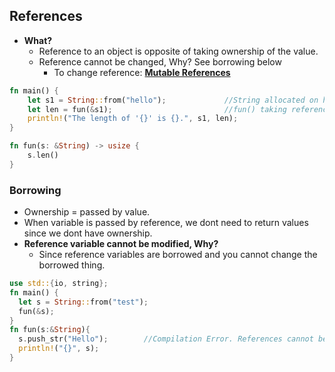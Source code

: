 ## References
- **What?** 
  - Reference to an object is opposite of taking ownership of the value.
  - Reference cannot be changed, Why? See borrowing below
    - To change reference: **[Mutable References](Mutable_References)**
```rust
fn main() {
    let s1 = String::from("hello");             //String allocated on heap can be resized.
    let len = fun(&s1);                         //fun() taking reference
    println!("The length of '{}' is {}.", s1, len);
}

fn fun(s: &String) -> usize {
    s.len()
}
```

### Borrowing
  - Ownership = passed by value.
  - When variable is passed by reference, we dont need to return values since we dont have ownership.
  - **Reference variable cannot be modified, Why?**
    - Since reference variables are borrowed and you cannot change the borrowed thing.
```rust
use std::{io, string};
fn main() {
  let s = String::from("test");
  fun(&s);
}
fn fun(s:&String){
  s.push_str("Hello");        //Compilation Error. References cannot be changed.
  println!("{}", s);
}
```

